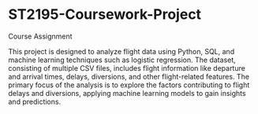 # ST2195-Coursework-Project
Course Assignment 

This project is designed to analyze flight data using Python, SQL, and machine learning techniques such as logistic regression. The dataset, consisting of multiple CSV files, includes flight information like departure and arrival times, delays, diversions, and other flight-related features. The primary focus of the analysis is to explore the factors contributing to flight delays and diversions, applying machine learning models to gain insights and predictions.

